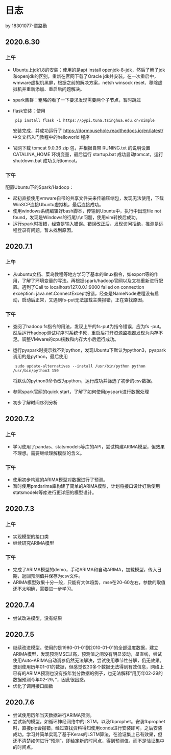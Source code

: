 # 日志

by 18301077-童路勤

## 2020.6.30

### 上午

- Ubuntu上jdk1.8的安装：使用的是apt install openjdk-8-jdk，然后了解了jdk和openjdk的区别，重新在官网下载了Oracle jdk并安装。在一次重启中，wmware虚拟机黑屏，根据之前的解决方案，netsh winsock reset、移除虚拟机并重新添加、重启后问题解决。
- spark集群：粗略的看了一下要求发现需要两个子节点，暂时跳过
- flask安装：使用
   
       pip install flask -i https://pypi.tuna.tsinghua.edu.cn/simple 
    
    安装完成，并成功运行了 https://dormousehole.readthedocs.io/en/latest/ 中文文档入门教程中的helloworld 程序
- 官网下载 tomcat 9.0.36 zip 包，并根据自带 RUNING.txt 的说明设置 CATALINA_HOME 环境变量，最后运行 startup.bat 成功启动tomcat，运行 shutdown.bat 成功关闭tomcat。

### 下午

配置Ubuntu下的Spark/Hadoop：

- 起初直接使用vmware自带的共享文件夹来传输压缩包，发现无法使用，下载WinSCP连接Ubuntu虚拟机，最后连接成功。
- 使用windows系统编辑好bash脚本，传输到Ubuntu中，执行中出现file not found，发现是Windows的行尾\r\n问题，使用vim转换后成功。
- 运行spark时报错，经查是输入错误。错误改正后，发现访问拒绝，推测是远程登录有问题，暂未找到原因。

## 2020.7.1

### 上午

- 从ubuntu文档、菜鸟教程等地方学习了基本的linux指令，如export等的作用，了解了环境变量的写法。再根据spark/hadoop官网以及文档重新进行配置。遇到了Call to localhost/127.0.0.1:9000 failed on connection exception: java.net.ConnectExcept报错，经查是NameNode进程没有启动，启动后正常，又遇到fs-put无法加载主类报错，正在查找原因。

### 下午

- 查阅了hadoop fs指令的用法，发现上午的fs-put为指令错误，应为fs -put。然后运行hadoop测试程序时系统卡死，重启后打开资源监视器发现为内存不足。调整VMware的cpu核数和内存大小后运行成功。
- 运行pyspark时提示找不到python，发现Ubuntu下默认为python3，pyspark调用的是python，最后使用

       sudo update-alternatives --install /usr/bin/python python /usr/bin/python3 150

   将默认的python3命令改为python，运行成功并筛选了初步的csv数据。
- 参照spark官网的quick start，了解了如何使用pyspark进行数据处理
- 初步了解时间序列分析

## 2020.7.2

### 上午

- 学习使用了pandas、statsmodels等库的API，尝试构建ARIMA模型，但效果不理想。需要继续理解模型的含义。

### 下午

- 使用初步构建的ARIMA模型对数据进行了预测。
- 暂时使用pmdarima库构建了简单的ARIMA模型，计划将接口设计好后使用statsmodels等库进行更详细的模型设计。

## 2020.7.3

### 上午

- 实现模型的接口类
- 继续研究ARIMA模型

### 下午

- 完成了ARIMA模型的demo，手动ARIMA和自动ARIMA，加载模型，传入日期，返回预测值并保存为csv文件。
- ARIMA模型效果十分一般，只能有大体趋势，mse在20-60左右，参数的取值还不太明确，需要进一步学习。

## 2020.7.4

- 尝试改进模型，没有结果

## 2020.7.5

- 继续改进模型。使用的是1980-01-01到2010-01-01的全部温度数据，建立ARIMA模型，发现预测MSE过高，预测值之间没有明显波动，呈直线，尝试使用Auto-ARIMA自动调参仍然无法解决，尝试使用季节性分解，仍无效果。想到使用历年01-01的数据，但感觉仅30多个数据无法得到有效信息，网络上已有的ARIMA预测也没有按年划分数据的例子，也无法解释“用历年02-29的数据预测今年02-29，”，因此很困惑。
- 优化了调用接口函数

## 2020.7.6

- 尝试使用历年当天数据进行ARIMA预测。
- 尝试新的模型，如循环神经网络中的LSTM，以及fbprophet。安装fbprophet时，直接pip会报错，经过查找资料得知使用conda进行安装即可，之后安装成功。学习并简单实现了基于Keras的LSTM算法，在验证集上已有效果，但还不清楚如何进行“预测”，即给定新的时间点，得到预测值，而不是验证集中的时间点。